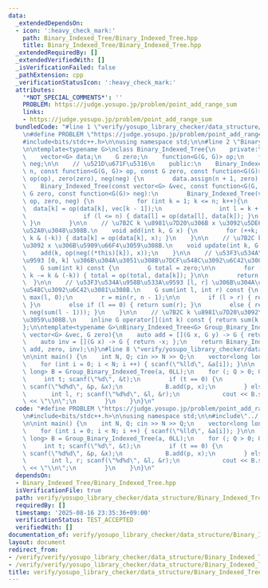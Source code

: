 ```yaml
---
data:
  _extendedDependsOn:
  - icon: ':heavy_check_mark:'
    path: Binary_Indexed_Tree/Binary_Indexed_Tree.hpp
    title: Binary_Indexed_Tree/Binary_Indexed_Tree.hpp
  _extendedRequiredBy: []
  _extendedVerifiedWith: []
  _isVerificationFailed: false
  _pathExtension: cpp
  _verificationStatusIcon: ':heavy_check_mark:'
  attributes:
    '*NOT_SPECIAL_COMMENTS*': ''
    PROBLEM: https://judge.yosupo.jp/problem/point_add_range_sum
    links:
    - https://judge.yosupo.jp/problem/point_add_range_sum
  bundledCode: "#line 1 \"verify/yosupo_library_checker/data_structure/Binary_Indexed_Tree.test.cpp\"\
    \n#define PROBLEM \"https://judge.yosupo.jp/problem/point_add_range_sum\"\n\n\
    #include<bits/stdc++.h>\n\nusing namespace std;\n\n#line 2 \"Binary_Indexed_Tree/Binary_Indexed_Tree.hpp\"\
    \n\ntemplate<typename G>\nclass Binary_Indexed_Tree{\n    private:\n    int n;\n\
    \    vector<G> data;\n    G zero;\n    function<G(G, G)> op;\n    function<G(G)>\
    \ neg;\n\n    // \u521D\u671F\u5316\n    public:\n    Binary_Indexed_Tree(int\
    \ n, const function<G(G, G)> op, const G zero, const function<G(G)> neg): n(n),\
    \ op(op), zero(zero), neg(neg) {\n        data.assign(n + 1, zero);\n    }\n\n\
    \    Binary_Indexed_Tree(const vector<G> &vec, const function<G(G, G)> op, const\
    \ G zero, const function<G(G)> neg):\n        Binary_Indexed_Tree(vec.size(),\
    \ op, zero, neg) {\n            for (int k = 1; k <= n; k++){\n              \
    \  data[k] = op(data[k], vec[k - 1]);\n                int l = k + (k & (-k));\n\
    \                if (l <= n) { data[l] = op(data[l], data[k]); }\n           \
    \ }\n        }\n\n    // \u7B2C k \u8981\u7D20\u306B x \u3092\u5DE6\u304B\u3089\
    \u52A0\u3048\u308B.\n    void add(int k, G x) {\n        for (++k; k <= n; k +=\
    \ k & (-k)) { data[k] = op(data[k], x); }\n    }\n\n    // \u7B2C k \u8981\u7D20\
    \u3092 x \u306B\u5909\u66F4\u3059\u308B.\n    void update(int k, G x) {\n    \
    \    add(k, op(neg((*this)[k]), x));\n    }\n\n    // \u53F3\u534A\u958B\u533A\
    \u9593 [0, k] \u306B\u304A\u3051\u308B\u7DCF\u548C\u3092\u6C42\u3081\u308B.\n\
    \    G sum(int k) const {\n        G total = zero;\n\n        for (++k; k > 0;\
    \ k -= k & (-k)) { total = op(total, data[k]); }\n\n        return total;\n  \
    \  }\n\n    // \u53F3\u534A\u958B\u533A\u9593 [l, r] \u306B\u304A\u3051\u308B\u7DCF\
    \u548C\u3092\u6C42\u3081\u308B.\n    G sum(int l, int r) const {\n        l =\
    \ max(l, 0);\n        r = min(r, n - 1);\n\n        if (l > r) { return zero;\
    \ }\n        else if (l == 0) { return sum(r); }\n        else { return op(sum(r),\
    \ neg(sum(l - 1))); }\n    }\n\n    // \u7B2C k \u8981\u7D20\u3092\u53D6\u5F97\
    \u3059\u308B.\n    inline G operator[](int k) const { return sum(k, k + 1); }\n\
    };\n\ntemplate<typename G>\nBinary_Indexed_Tree<G> Group_Binary_Indexed_Tree(const\
    \ vector<G> &vec, G zero){\n    auto add = [](G x, G y) -> G { return x + y; };\n\
    \    auto inv = [](G x) -> G { return -x; };\n    return Binary_Indexed_Tree<G>(vec,\
    \ add, zero, inv);\n}\n#line 8 \"verify/yosupo_library_checker/data_structure/Binary_Indexed_Tree.test.cpp\"\
    \n\nint main() {\n    int N, Q; cin >> N >> Q;\n    vector<long long> a(N);\n\
    \    for (int i = 0; i < N; i ++) { scanf(\"%lld\", &a[i]); }\n\n    Binary_Indexed_Tree<long\
    \ long> B = Group_Binary_Indexed_Tree(a, 0LL);\n    for (; Q > 0; Q--) {\n   \
    \     int t; scanf(\"%d\", &t);\n        if (t == 0) {\n            int p, x;\
    \ scanf(\"%d%d\", &p, &x);\n            B.add(p, x);\n        } else {\n     \
    \       int l, r; scanf(\"%d%d\", &l, &r);\n            cout << B.sum(l, r - 1)\
    \ << \"\\n\";\n        }\n    }\n}\n"
  code: "#define PROBLEM \"https://judge.yosupo.jp/problem/point_add_range_sum\"\n\
    \n#include<bits/stdc++.h>\n\nusing namespace std;\n\n#include\"../../../Binary_Indexed_Tree/Binary_Indexed_Tree.hpp\"\
    \n\nint main() {\n    int N, Q; cin >> N >> Q;\n    vector<long long> a(N);\n\
    \    for (int i = 0; i < N; i ++) { scanf(\"%lld\", &a[i]); }\n\n    Binary_Indexed_Tree<long\
    \ long> B = Group_Binary_Indexed_Tree(a, 0LL);\n    for (; Q > 0; Q--) {\n   \
    \     int t; scanf(\"%d\", &t);\n        if (t == 0) {\n            int p, x;\
    \ scanf(\"%d%d\", &p, &x);\n            B.add(p, x);\n        } else {\n     \
    \       int l, r; scanf(\"%d%d\", &l, &r);\n            cout << B.sum(l, r - 1)\
    \ << \"\\n\";\n        }\n    }\n}\n"
  dependsOn:
  - Binary_Indexed_Tree/Binary_Indexed_Tree.hpp
  isVerificationFile: true
  path: verify/yosupo_library_checker/data_structure/Binary_Indexed_Tree.test.cpp
  requiredBy: []
  timestamp: '2025-08-16 23:35:36+09:00'
  verificationStatus: TEST_ACCEPTED
  verifiedWith: []
documentation_of: verify/yosupo_library_checker/data_structure/Binary_Indexed_Tree.test.cpp
layout: document
redirect_from:
- /verify/verify/yosupo_library_checker/data_structure/Binary_Indexed_Tree.test.cpp
- /verify/verify/yosupo_library_checker/data_structure/Binary_Indexed_Tree.test.cpp.html
title: verify/yosupo_library_checker/data_structure/Binary_Indexed_Tree.test.cpp
---
```

